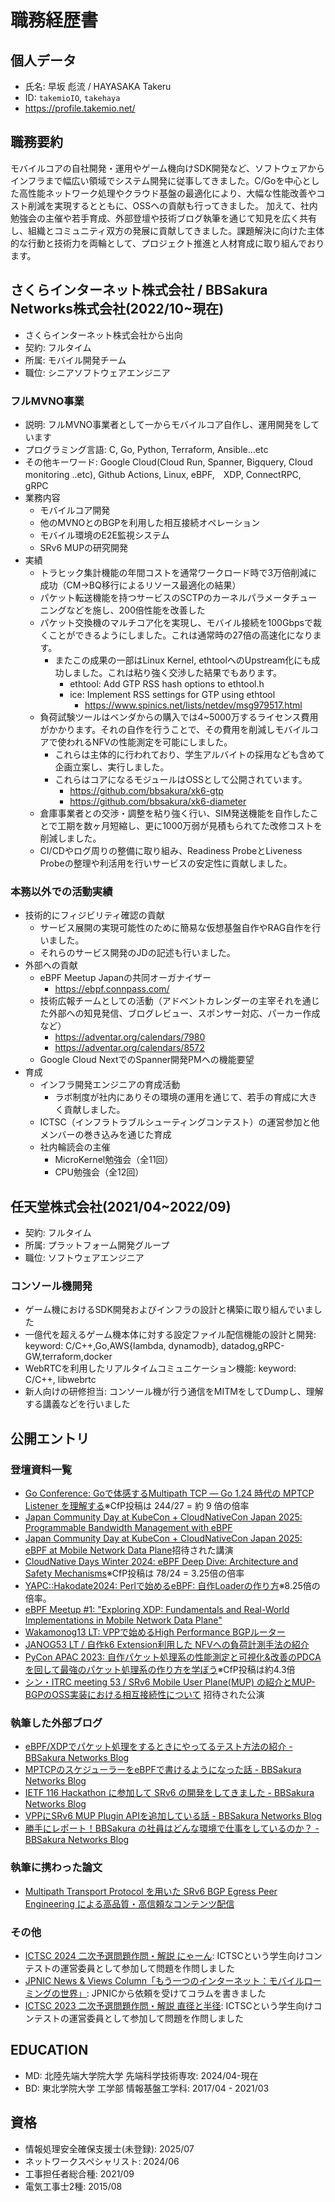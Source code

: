 # 職務経歴書

## 個人データ
- 氏名: 早坂 彪流 / HAYASAKA Takeru
- ID: `takemioIO`, `takehaya`
- https://profile.takemio.net/

## 職務要約
モバイルコアの自社開発・運用やゲーム機向けSDK開発など、ソフトウェアからインフラまで幅広い領域でシステム開発に従事してきました。C/Goを中心とした高性能ネットワーク処理やクラウド基盤の最適化により、大幅な性能改善やコスト削減を実現するとともに、OSSへの貢献も行ってきました。
加えて、社内勉強会の主催や若手育成、外部登壇や技術ブログ執筆を通じて知見を広く共有し、組織とコミュニティ双方の発展に貢献してきました。課題解決に向けた主体的な行動と技術力を両輪として、プロジェクト推進と人材育成に取り組んでおります。

## さくらインターネット株式会社 / BBSakura Networks株式会社(2022/10~現在)
- さくらインターネット株式会社から出向
- 契約: フルタイム
- 所属: モバイル開発チーム
- 職位: シニアソフトウェアエンジニア
### フルMVNO事業
- 説明: フルMVNO事業者として一からモバイルコア自作し、運用開発をしています
- プログラミング言語: C, Go, Python, Terraform, Ansible...etc
- その他キーワード: Google Cloud(Cloud Run, Spanner, Bigquery, Cloud monitoring ..etc), Github Actions, Linux, eBPF,　XDP, ConnectRPC, gRPC
- 業務内容
  - モバイルコア開発
  - 他のMVNOとのBGPを利用した相互接続オペレーション
  - モバイル環境のE2E監視システム
  - SRv6 MUPの研究開発
- 実績
  - トラヒック集計機能の年間コストを通常ワークロード時で3万倍削減に成功（CM->BQ移行によるリソース最適化の結果）
  - パケット転送機能を持つサービスのSCTPのカーネルパラメータチューニングなどを施し、200倍性能を改善した
  - パケット交換機のマルチコア化を実現し、モバイル接続を100Gbpsで裁くことができるようにしました。これは通常時の27倍の高速化になります。
    - またこの成果の一部はLinux Kernel, ethtoolへのUpstream化にも成功しました。これは粘り強く交渉した結果でもあります。
      - ethtool: Add GTP RSS hash options to ethtool.h
      - ice: Implement RSS settings for GTP using ethtool
        - https://www.spinics.net/lists/netdev/msg979517.html
  - 負荷試験ツールはベンダからの購入では4~5000万するライセンス費用がかかります。それの自作を行うことで、その費用を削減しモバイルコアで使われるNFVの性能測定を可能にしました。
    - これらは主体的に行われており、学生アルバイトの採用なども含めて企画立案し、実行しました。
    - これらはコアになるモジュールはOSSとして公開されています。
      - https://github.com/bbsakura/xk6-gtp
      - https://github.com/bbsakura/xk6-diameter
  - 倉庫事業者との交渉・調整を粘り強く行い、SIM発送機能を自作したことで工期を数ヶ月短縮し、更に1000万弱が見積もられてた改修コストを削減しました。
  - CI/CDやログ周りの整備に取り組み、Readiness ProbeとLiveness Probeの整理や利活用を行いサービスの安定性に貢献しました。
### 本務以外での活動実績
- 技術的にフィジビリティ確認の貢献
  - サービス展開の実現可能性のために簡易な仮想基盤自作やRAG自作を行いました。
  - それらのサービス開発のJDの記述も行いました。
- 外部への貢献
  - eBPF Meetup Japanの共同オーガナイザー
    - https://ebpf.connpass.com/
  - 技術広報チームとしての活動（アドベントカレンダーの主宰それを通じた外部への知見発信、ブログレビュー、スポンサー対応、パーカー作成など）
    - https://adventar.org/calendars/7980
    - https://adventar.org/calendars/8572
  - Google Cloud NextでのSpanner開発PMへの機能要望
- 育成
  - インフラ開発エンジニアの育成活動
    - ラボ制度が社内にありその環境の運用を通じて、若手の育成に大きく貢献しました。
  - ICTSC（インフラトラブルシューティングコンテスト）の運営参加と他メンバーの巻き込みを通じた育成
  - 社内輪読会の主催
    - MicroKernel勉強会（全11回）
    - CPU勉強会（全12回）

## 任天堂株式会社(2021/04~2022/09)
- 契約: フルタイム
- 所属: プラットフォーム開発グループ
- 職位: ソフトウェアエンジニア
### コンソール機開発
- ゲーム機におけるSDK開発およびインフラの設計と構築に取り組んでいました
- 一億代を超えるゲーム機本体に対する設定ファイル配信機能の設計と開発: keyword: C/C++,Go,AWS{lambda, dynamodb}, datadog,gRPC-GW,terraform,docker
- WebRTCを利用したリアルタイムコミュニケーション機能: keyword: C/C++, libwebrtc
- 新人向けの研修担当: コンソール機が行う通信をMITMをしてDumpし、理解する講義などを行いました

## 公開エントリ
### 登壇資料一覧
- [Go Conference: Goで体感するMultipath TCP ― Go 1.24 時代の MPTCP Listener を理解する](https://speakerdeck.com/takehaya/go-conference-2025-godeti-gan-surumultipath-tcp-go-1-dot-24-shi-dai-no-mptcp-listener-woli-jie-suru)※CfP投稿は 244/27 = 約 9 倍の倍率
- [Japan Community Day at KubeCon + CloudNativeCon Japan 2025: Programmable Bandwidth Management with eBPF](https://speakerdeck.com/takehaya/programmable-bandwidth-management-with-ebpf)
- [Japan Community Day at KubeCon + CloudNativeCon Japan 2025: eBPF at Mobile Network Data Plane](https://speakerdeck.com/takehaya/ebpf-at-mobile-network-data-plane)招待された講演
- [CloudNative Days Winter 2024: eBPF Deep Dive: Architecture and Safety Mechanisms](https://event.cloudnativedays.jp/cndw2024/talks/2398)※CfP投稿は 78/24 = 3.25倍の倍率
- [YAPC::Hakodate2024: Perlで始めるeBPF: 自作Loaderの作り方](https://fortee.jp/yapc-hakodate-2024/proposal/2c24d2e4-f488-414f-ae3d-1df24180867b)※8.25倍の倍率。
- [eBPF Meetup #1: "Exploring XDP: Fundamentals and Real-World Implementations in Mobile Network Data Plane"](https://speakerdeck.com/takehaya/exploring-xdp-fundamentals-and-real-world-implementations-in-mobile-network-data-plane)
- [Wakamonog13 LT: VPPで始めるHigh Performance BGPルーター](https://speakerdeck.com/takehaya/wakamong13-lt-getstarted-with-vpp-high-performance-bgp-router)
- [JANOG53 LT / 自作k6 Extension利用した NFVへの負荷計測手法の紹介](https://speakerdeck.com/takehaya/janog53-lt-introduction-to-load-measurement-method-for-nfv-using-self-made-k6-extension)
- [PyCon APAC 2023: 自作パケット処理系の性能測定と可視化&改善のPDCAを回して最強のパケット処理系の作り方を学ぼう](https://2023-apac.pycon.jp/timetable?id=G3LDSG)※CfP投稿は約4.3倍
- [シン・ITRC meeting 53 / SRv6 Mobile User Plane(MUP) の紹介とMUP-BGPのOSS実装における相互接続性について](https://speakerdeck.com/takehaya/srv6-mobile-user-plane-mup-noshao-jie-tomup-bgpnoossshi-zhuang-niokeruxiang-hu-jie-sok-xing-nituite)
招待された公演

### 執筆した外部ブログ
- [eBPF/XDPでパケット処理をするときにやってるテスト方法の紹介 - BBSakura Networks Blog](https://blog.bbsakura.net/posts/2024/12/24/145413)
- [MPTCPのスケジューラーをeBPFで書けるようになった話 - BBSakura Networks Blog](https://blog.bbsakura.net/posts/2023/12/25/172803)
- [IETF 116 Hackathon に参加して SRv6 の開発をしてきました - BBSakura Networks Blog](https://blog.bbsakura.net/posts/2023/04/13/175103)
- [VPPにSRv6 MUP Plugin APIを追加している話 - BBSakura Networks Blog](https://blog.bbsakura.net/posts/add-srv6-mup-plugin-api-to-vpp/)
- [勝手にレポート！BBSakura の社員はどんな環境で仕事をしているのか？ - BBSakura Networks Blog](https://blog.bbsakura.net/posts/bbs-report-workenv/)

### 執筆に携わった論文
- [Multipath Transport Protocol を用いた SRv6 BGP Egress Peer Engineering による高品質・高信頼なコンテンツ配信](https://www.ipsj.or.jp/dp/contents/publication/59/TR0503-03.html)

### その他
- [ICTSC 2024 二次予選問題作問・解説 にゃーん](https://blog.icttoracon.net/2024/12/14/ictsc2024pr/ngx/): ICTSCという学生向けコンテストの運営委員として参加して問題を作問しました
- [JPNIC News & Views Column「もう一つのインターネット：モバイルローミングの世界」](https://www.nic.ad.jp/ja/mailmagazine/backnumber/2024/vol2090.html#column): JPNICから依頼を受けてコラムを書きました
- [ICTSC 2023 二次予選問題作問・解説 直径と半径](https://blog.icttoracon.net/2023/12/22/ictsc2023pr/dra/): ICTSCという学生向けコンテストの運営委員として参加して問題を作問しました

## EDUCATION
- MD: 北陸先端大学院大学 先端科学技術専攻: 2024/04-現在
- BD: 東北学院大学 工学部 情報基盤工学科: 2017/04 - 2021/03

## 資格
- 情報処理安全確保支援士(未登録): 2025/07
- ネットワークスペシャリスト: 2024/06
- 工事担任者総合種: 2021/09
- 電気工事士2種: 2015/08
